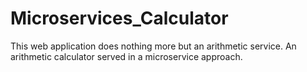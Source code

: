 # Microservices_Calculator
This web application does nothing more but an arithmetic service. An arithmetic calculator served in a microservice approach. 
